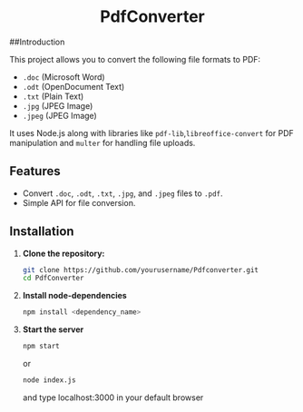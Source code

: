 <center>
  <h1>PdfConverter</h1>
</center>
##Introduction

This project allows you to convert the following file formats to PDF:

- `.doc` (Microsoft Word)
- `.odt` (OpenDocument Text)
- `.txt` (Plain Text)
- `.jpg` (JPEG Image)
- `.jpeg` (JPEG Image)

It uses Node.js along with libraries like `pdf-lib`,`libreoffice-convert` for PDF manipulation and `multer` for handling file uploads.

## Features

- Convert `.doc`, `.odt`, `.txt`, `.jpg`, and `.jpeg` files to `.pdf`.
- Simple API for file conversion.

## Installation

1. **Clone the repository:**

   ```bash
   git clone https://github.com/yourusername/Pdfconverter.git
   cd PdfConverter
   ```

2. **Install node-dependencies**

    ```bash
    npm install <dependency_name>
    ```

3. **Start the server**

   ```bash
   npm start
   ```
   or
   ```bash
   node index.js
   ```
    and type localhost:3000 in your default browser
   
